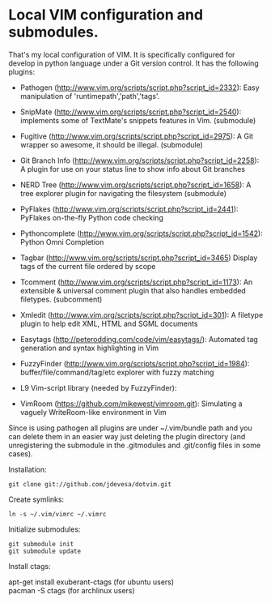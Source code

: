 # Local VIM configuration and submodules.

That's my local configuration of VIM. It is specifically configured
for develop in python language under a Git version control. It has the
    following plugins:

* Pathogen (http://www.vim.org/scripts/script.php?script_id=2332):
    Easy manipulation of 'runtimepath','path','tags'.

* SnipMate (http://www.vim.org/scripts/script.php?script_id=2540):
    implements some of TextMate's snippets features in Vim.
    (submodule)

* Fugitive (http://www.vim.org/scripts/script.php?script_id=2975):
    A Git wrapper so awesome, it should be illegal. (submodule)

* Git Branch Info (http://www.vim.org/scripts/script.php?script_id=2258):
    A plugin for use on your status line to show info about Git branches

* NERD Tree (http://www.vim.org/scripts/script.php?script_id=1658):
    A tree explorer plugin for navigating the filesystem (submodule)

* PyFlakes (http://www.vim.org/scripts/script.php?script_id=2441):
    PyFlakes on-the-fly Python code checking 

* Pythoncomplete (http://www.vim.org/scripts/script.php?script_id=1542):
    Python Omni Completion

* Tagbar (http://www.vim.org/scripts/script.php?script_id=3465)
    Display tags of the current file ordered by scope

* Tcomment (http://www.vim.org/scripts/script.php?script_id=1173):
    An extensible & universal comment plugin that also handles embedded
    filetypes. (subcomment)

* Xmledit (http://www.vim.org/scripts/script.php?script_id=301):
    A filetype plugin to help edit XML, HTML and SGML documents

* Easytags (http://peterodding.com/code/vim/easytags/):
    Automated tag generation and syntax highlighting in Vim

* FuzzyFinder (http://www.vim.org/scripts/script.php?script_id=1984):
    buffer/file/command/tag/etc explorer with fuzzy matching

* L9 Vim-script library (needed by FuzzyFinder):

* VimRoom (https://github.com/mikewest/vimroom.git):
    Simulating a vaguely WriteRoom-like environment in Vim

Since is using pathogen all plugins are under ~/.vim/bundle path and you 
can delete them in an easier way just deleting the plugin directory 
(and unregistering the submodule in the .gitmodules and .git/config files 
in some cases).

Installation:

    git clone git://github.com/jdevesa/dotvim.git

Create symlinks:

    ln -s ~/.vim/vimrc ~/.vimrc


Initialize submodules:

    git submodule init
    git submodule update

Install ctags:

apt-get install exuberant-ctags (for ubuntu users)  
pacman -S ctags (for archlinux users)
